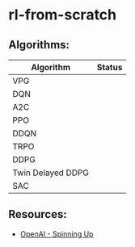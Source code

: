 # rl-from-scratch

## Algorithms:

| Algorithm | Status |
|-------------------|:------:|
| VPG               |        |
| DQN               |        |
| A2C               |        |
| PPO               |        |
| DDQN              |        |
| TRPO              |        |
| DDPG              |        |
| Twin Delayed DDPG |        |
| SAC               |        |

## Resources:
* [OpenAI - Spinning Up](https://spinningup.openai.com/en/latest/index.html)
